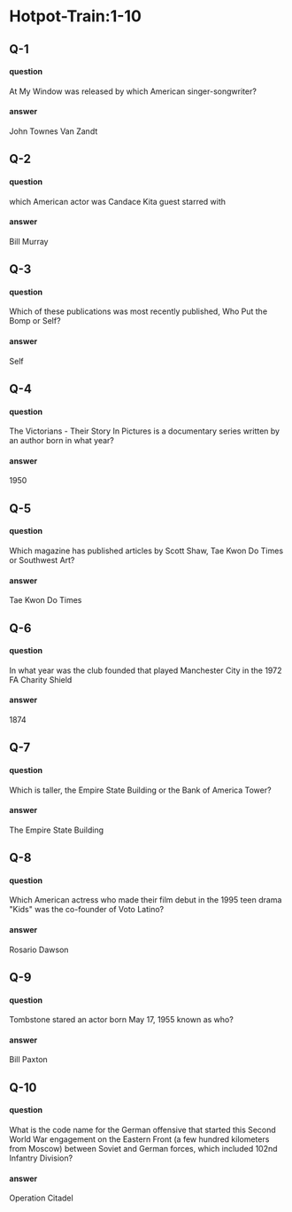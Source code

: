 # Hotpot-Train:1-10

## Q-1
#### question
At My Window was released by which American singer-songwriter?<EVAL-ENDCHAR>
#### answer
John Townes Van Zandt<EVAL-ENDCHAR>

## Q-2
#### question
which  American actor was Candace Kita  guest starred with<EVAL-ENDCHAR>
#### answer
Bill Murray<EVAL-ENDCHAR>

## Q-3
#### question
Which of these publications was most recently published, Who Put the Bomp or Self?<EVAL-ENDCHAR>
#### answer
Self<EVAL-ENDCHAR>

## Q-4
#### question
The Victorians - Their Story In Pictures is a documentary series written by an author born in what year?<EVAL-ENDCHAR>
#### answer
1950<EVAL-ENDCHAR>

## Q-5
#### question
Which magazine has published articles by Scott Shaw, Tae Kwon Do Times or Southwest Art?<EVAL-ENDCHAR>
#### answer
Tae Kwon Do Times<EVAL-ENDCHAR>

## Q-6
#### question
In what year was the club founded that played Manchester City in the 1972 FA Charity Shield<EVAL-ENDCHAR>
#### answer
1874<EVAL-ENDCHAR>

## Q-7
#### question
Which is taller, the Empire State Building or the Bank of America Tower?<EVAL-ENDCHAR>
#### answer
The Empire State Building<EVAL-ENDCHAR>

## Q-8
#### question
Which American actress who made their film debut in the 1995 teen drama "Kids" was the co-founder of Voto Latino?<EVAL-ENDCHAR>
#### answer
Rosario Dawson<EVAL-ENDCHAR>

## Q-9
#### question
Tombstone stared an actor born May 17, 1955 known as who?<EVAL-ENDCHAR>
#### answer
Bill Paxton<EVAL-ENDCHAR>

## Q-10
#### question
What is the code name for the German offensive that started this Second World War engagement on the Eastern Front (a few hundred kilometers from Moscow) between Soviet and German forces, which included 102nd Infantry Division?<EVAL-ENDCHAR>
#### answer
Operation Citadel<EVAL-ENDCHAR>


